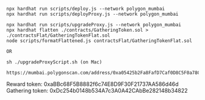 ```
npx hardhat run scripts/deploy.js --network polygon_mumbai
npx hardhat run scripts/deployProxy.js --network polygon_mumbai

npx hardhat run scripts/upgradeProxy.js --network polygon_mumbai
npx hardhat flatten ./contracts/GatheringToken.sol > ./contractsFlat/GatheringTokenFlat.sol
node scripts/formatFlattened.js contractsFlat/GatheringTokenFlat.sol

OR

sh ./upgradeProxyScript.sh (on Mac)
```

```
https://mumbai.polygonscan.com/address/0xa05425b2Fa8FafD7Caf0D8C5F0a78C922f607152#readContract
```

Reward token: 0xaBBc68F5B8882f6c74E8D9F30F21737AA586d46d
Gathering token: 0xDc254b0148b534A7c3A0A42CAbBe282148b34822
